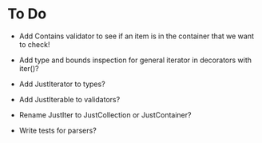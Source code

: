 # To Do
- Add Contains validator to see if an item is in the container that we want to check!

- Add type and bounds inspection for general iterator in decorators with iter()?
- Add JustIterator to types?
- Add JustIterable to validators?
- Rename JustIter to JustCollection or JustContainer?
- Write tests for parsers?
